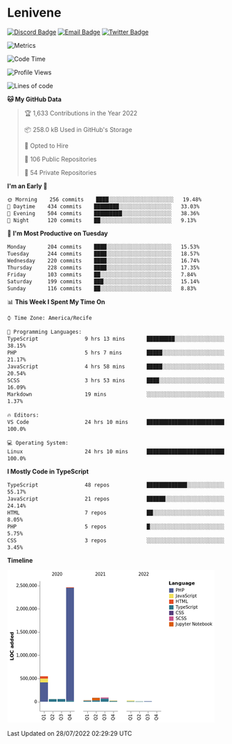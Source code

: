 # Lenivene

[![Discord Badge](https://img.shields.io/badge/-Lenivene%230715-black?style=flat-square&logo=Discord&logoColor=white)](http://discord.com/)
[![Email Badge](https://img.shields.io/badge/-lenivene@msn.com-black?style=flat-square&logo=Gmail&logoColor=white&link=mailto:lenivene@msn.com)](mailto:lenivene@msn.com)
[![Twitter Badge](https://img.shields.io/badge/-@enevinel-black?style=flat-square&logo=twitter&logoColor=white&link=https://twitter.com/enevinel)](https://twitter.com/enevinel)

<!-- https://github-readme-stats.vercel.app/api?username=lenivene&show_icons=true -->

<img src="https://metrics.lecoq.io/lenivene?template=classic&config.timezone=America%2FRecife" alt="Metrics" />

<!--START_SECTION:waka-->
![Code Time](http://img.shields.io/badge/Code%20Time-0%20secs-blue)

![Profile Views](http://img.shields.io/badge/Profile%20Views-0-blue)

![Lines of code](https://img.shields.io/badge/From%20Hello%20World%20I%27ve%20Written-3%20Million%20lines%20of%20code-blue)

**🐱 My GitHub Data** 

> 🏆 1,633 Contributions in the Year 2022
 > 
> 📦 258.0 kB Used in GitHub's Storage 
 > 
> 💼 Opted to Hire
 > 
> 📜 106 Public Repositories 
 > 
> 🔑 54 Private Repositories  
 > 
**I'm an Early 🐤** 

```text
🌞 Morning    256 commits    ████░░░░░░░░░░░░░░░░░░░░░   19.48% 
🌆 Daytime    434 commits    ████████░░░░░░░░░░░░░░░░░   33.03% 
🌃 Evening    504 commits    █████████░░░░░░░░░░░░░░░░   38.36% 
🌙 Night      120 commits    ██░░░░░░░░░░░░░░░░░░░░░░░   9.13%

```
📅 **I'm Most Productive on Tuesday** 

```text
Monday       204 commits    ████░░░░░░░░░░░░░░░░░░░░░   15.53% 
Tuesday      244 commits    ████░░░░░░░░░░░░░░░░░░░░░   18.57% 
Wednesday    220 commits    ████░░░░░░░░░░░░░░░░░░░░░   16.74% 
Thursday     228 commits    ████░░░░░░░░░░░░░░░░░░░░░   17.35% 
Friday       103 commits    ██░░░░░░░░░░░░░░░░░░░░░░░   7.84% 
Saturday     199 commits    ███░░░░░░░░░░░░░░░░░░░░░░   15.14% 
Sunday       116 commits    ██░░░░░░░░░░░░░░░░░░░░░░░   8.83%

```


📊 **This Week I Spent My Time On** 

```text
⌚︎ Time Zone: America/Recife

💬 Programming Languages: 
TypeScript               9 hrs 13 mins       █████████░░░░░░░░░░░░░░░░   38.15% 
PHP                      5 hrs 7 mins        █████░░░░░░░░░░░░░░░░░░░░   21.17% 
JavaScript               4 hrs 58 mins       █████░░░░░░░░░░░░░░░░░░░░   20.54% 
SCSS                     3 hrs 53 mins       ████░░░░░░░░░░░░░░░░░░░░░   16.09% 
Markdown                 19 mins             ░░░░░░░░░░░░░░░░░░░░░░░░░   1.37%

🔥 Editors: 
VS Code                  24 hrs 10 mins      █████████████████████████   100.0%

💻 Operating System: 
Linux                    24 hrs 10 mins      █████████████████████████   100.0%

```

**I Mostly Code in TypeScript** 

```text
TypeScript               48 repos            █████████████░░░░░░░░░░░░   55.17% 
JavaScript               21 repos            ██████░░░░░░░░░░░░░░░░░░░   24.14% 
HTML                     7 repos             ██░░░░░░░░░░░░░░░░░░░░░░░   8.05% 
PHP                      5 repos             █░░░░░░░░░░░░░░░░░░░░░░░░   5.75% 
CSS                      3 repos             ░░░░░░░░░░░░░░░░░░░░░░░░░   3.45%

```


**Timeline**

![Chart not found](https://raw.githubusercontent.com/lenivene/lenivene/master/charts/bar_graph.png) 


 Last Updated on 28/07/2022 02:29:29 UTC
<!--END_SECTION:waka-->
